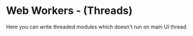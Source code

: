 # Web Workers - (Threads)

Here you can write threaded modules which doesn't run on main UI thread.
